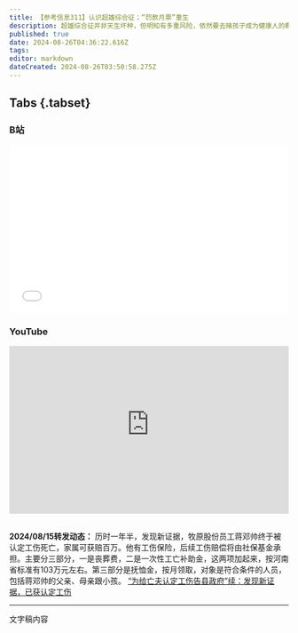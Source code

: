 ```yaml
---
title: 【参考信息311】认识超雄综合征；“罚款月票”重生
description: 超雄综合征并非天生坏种，但明知有多重风险，依然要去赌孩子成为健康人的概率，是否明智是个问题，也是伦理难题：基因歧视与合理的基因筛选，边界在哪里？大学生虐猫，以往最多留校察看，去年以来开除成为惯例。我国劳动者工作时长不断攀升，去年是每周49小时，创下近二十年新高。工伤认定以及近期多起劳动者悲剧所反映的问题需要重视。油罐车混装事件的讨论，卡车司机高度内卷也是原因，90年代的罚款包月，现在都回来了。
published: true
date: 2024-08-26T04:36:22.616Z
tags: 
editor: markdown
dateCreated: 2024-08-26T03:50:58.275Z
---
```


## Tabs {.tabset}
### B站
<div style="position: relative; padding: 30% 45%;">
<iframe style="position: absolute; width: 100%; height: 100%; left: 0; top: 0;" src="//player.bilibili.com/player.html?&bvid=BV1qr421K7bs&page=1&as_wide=1&high_quality=1&danmaku=1&autoplay=0" scrolling="no" border="0" frameborder="no" framespacing="0" allowfullscreen="true"></iframe>
</div>

### YouTube
<div style="position: relative; padding: 30% 45%;">
<iframe style="position: absolute; top: 0; left: 0; width: 100%; height: 100%;" src="https://www.youtube-nocookie.com/embed/YouTubeVID" title="YouTube video player" frameborder="0" allow="accelerometer; autoplay; clipboard-write; encrypted-media; gyroscope; picture-in-picture" allowfullscreen></iframe>
</div>

## 

**2024/08/15转发动态：** 历时一年半，发现新证据，牧原股份员工蒋邓帅终于被认定工伤死亡，家属可获赔百万。他有工伤保险，后续工伤赔偿将由社保基金承担。主要分三部分，一是丧葬费，二是一次性工亡补助金，这两项加起来，按河南省标准有103万元左右。第三部分是抚恤金，按月领取，对象是符合条件的人员，包括蒋邓帅的父亲、母亲跟小孩。 [“为给亡夫认定工伤告县政府”续：发现新证据，已获认定工伤](https://m.thepaper.cn/newsDetail_forward_28411607)

---

文字稿内容
